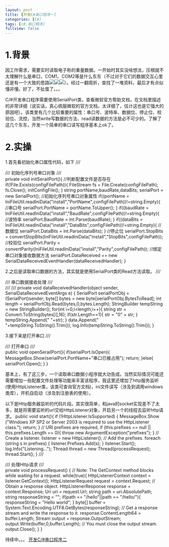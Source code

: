 ```yaml
---
layout: post
title: [开发C#串口程序一]
categories: [C#]
tags: [c#,串口程序]
fullview: false
---
```

# 1.背景

因工作需求，需要实时读取电子称的重量数据。一开始时其实没啥想法，压根就不太理解什么是串口，COM1、COM2等是什么东东（不过对于它们的数据交互心里还是有一个大致的思路![](http://img.baidu.com/hi/jx2/j_0059.gif)![](http://img.baidu.com/hi/jx2/j_0059.gif)![](http://img.baidu.com/hi/jx2/j_0059.gif)）。经过一翻周折，查找了一堆资料，最后才有点似懂非懂。好了，不扯蛋了。。。

C/#开发串口程序需要使用SerialPort类，查看微软官方帮助文档，在文档里描述的非常详细（说实话，真心佩服微软的官方文档，太详细了，估计这也是它强大的原因吧）。该类里有几个比较重要的属性：串口号、波特率、数据位、停止位、校验位、流控，当然write写数据的方法、read读数据的方法是必不可少的。了解了这几个东东，开发一个简单的串口读写程序基本上ok了。

# 2.实操

1.首先看初始化串口属性代码，如下
/// <summary> /// 初始化序列号串口对象 /// </summary> private void initSerailPort(){ //判断配置文件是否存在 if(!File.Exists(configFilePath)){ FileStream fs = File.Create(configFilePath); fs.Close(); initConfigFile(); } string portName,baudRate,dataBits; serialPort = new SerialPort(); //初始化序列号串口对象属性 if((portName = IniFileUtil.readIniData("install","PortName",configFilePath))!=string.Empty){ //串口号 serialPort.PortName = portName.ToUpper(); } if((baudRate = IniFileUtil.readIniData("install","BaudRate",configFilePath))!=string.Empty){ //波特率 serialPort.BaudRate = int.Parse(baudRate); } if((dataBits = IniFileUtil.readIniData("install","DataBits",configFilePath))!=string.Empty){ //数据位 serialPort.DataBits = int.Parse(dataBits); } //停止位 serialPort.StopBits = convertStopBits(IniFileUtil.readIniData("install","StopBits",configFilePath)); //校验位 serialPort.Parity = convertParity(IniFileUtil.readIniData("install","Parity",configFilePath)); //绑定串口对象接收数据方法 serialPort.DataReceived += new SerialDataReceivedEventHandler(dataReceivedHandler); }

2.之后是读取串口数据的方法，其实就是使用SerialPort类的Read方法读取。
/// <summary> /// 串口数据接收处理 /// </summary> /// <param name="sender"></param> /// <param name="e"></param> private void dataReceivedHandler(object sender, SerialDataReceivedEventArgs e) { SerialPort serialPortObj = (SerialPort)sender; byte[] bytes = new byte[serialPortObj.BytesToRead]; int length = serialPortObj.Read(bytes,0,bytes.Length); StringBuilder tempString = new StringBuilder(); for(int i=0;i<length;i++){ string str = Convert.ToString(bytes[i],16); if(str.Length==1){ str = "0" + str; } tempString.Append(" "+str); } data.Append(" "+tempString.ToString().Trim()); log.Info(tempString.ToString().Trim()); }

3.接下来是打开串口
/// <summary> /// 打开串口 /// </summary> public void openSerailPort(){ if(serialPort.IsOpen){ MessageBox.Show(serialPort.PortName+"串口已被占用"); return; }else{ serialPort.Open(); } }

基本上，有了这三步，一个读取串口数据小程序就大功告成。当然实际情况可能还需要增加一些配置文件处理等功能来丰富该程序，我这里还增加了http服务监听(使用HttpListener类，该类可查询官方文档)，ini文件读写（涉及到调用windows类库），开机自启动（涉及到注册表的使用）。

以下是Http服务器监听的代码片段。其实很简单，和java的socket实现差不了太多，就是将需要监听的url交给HttpListener对象，开启另一个的线程去监听http请求。
public void start(){ if (!HttpListener.IsSupported) { MessageBox.Show ("Windows XP SP2 or Server 2003 is required to use the HttpListener class."); return; } // URI prefixes are required, if (this.prefixes == null || this.prefixes.Length == 0){ throw new ArgumentException("prefixes"); } // Create a listener. listener = new HttpListener(); // Add the prefixes. foreach (string s in prefixes) { listener.Prefixes.Add(s); } listener.Start(); log.Info("Listening..."); Thread thread = new Thread(processRequest); thread.Start(); } /// <summary> /// 处理Http请求 /// </summary> private void processRequest() { // Note: The GetContext method blocks while waiting for a request. while(true){ HttpListenerContext context = listener.GetContext(); HttpListenerRequest request = context.Request; // Obtain a response object. HttpListenerResponse response = context.Response; Uri uri = request.Url; string path = uri.AbsolutePath; string responseString = ""; if(path == "/hello"||path == "/hello/"){ responseString = "Hello world"; } byte[] buffer = System.Text.Encoding.UTF8.GetBytes(responseString); // Get a response stream and write the response to it. response.ContentLength64 = buffer.Length; Stream output = response.OutputStream; output.Write(buffer,0,buffer.Length); // You must close the output stream. output.Close(); } }

待续中。。。 [开发C/#串口程序二](http://ctosb.com/article/18652123456944)
